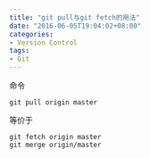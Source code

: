 ```yaml
---
title: "git pull与git fetch的用法"
date: "2016-06-05T19:04:02+08:00"
categories:
- Version Control
tags:
- Git
---
```

命令

    git pull origin master

等价于

    git fetch origin master
    git merge origin/master
